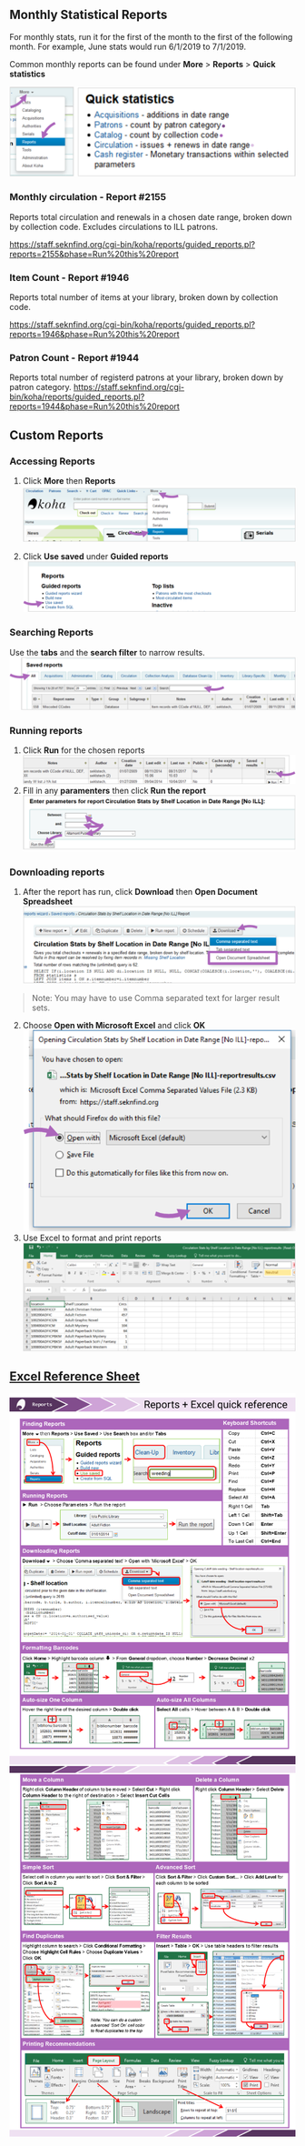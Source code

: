 ## Monthly Statistical Reports
For monthly stats, run it for the first of the month to the first of the following month. For example, June stats would run 6/1/2019 to 7/1/2019.

Common monthly reports can be found under **More** > **Reports** > **Quick statistics**

![alt text](assets/reports_stats.png)

### Monthly circulation - Report #2155
Reports total circulation and renewals in a chosen date range, broken down by collection code. Excludes circulations to ILL patrons.

https://staff.seknfind.org/cgi-bin/koha/reports/guided_reports.pl?reports=2155&phase=Run%20this%20report

### Item Count - Report #1946
Reports total number of items at your library, broken down by collection code.

https://staff.seknfind.org/cgi-bin/koha/reports/guided_reports.pl?reports=1946&phase=Run%20this%20report

### Patron Count - Report #1944

Reports total number of registerd patrons at your library, broken down by patron category.
https://staff.seknfind.org/cgi-bin/koha/reports/guided_reports.pl?reports=1944&phase=Run%20this%20report

## Custom Reports

### Accessing Reports

1. Click **More** then **Reports**
![alt text](assets/reports_saved1.png)

2. Click **Use saved** under **Guided reports**
![alt text](assets/reports_saved2.png)

### Searching Reports
Use the **tabs** and the **search filter** to narrow results.
![alt text](assets/reports_saved3.png)

### Running reports
1. Click **Run** for the chosen reports
![alt text](assets/reports_saved4.png)
2. Fill in any **paramenters** then click **Run the report**
![alt text](assets/reports_saved5.png)

### Downloading reports
1. After the report has run, click **Download** then **Open Document Spreadsheet**
![alt text](assets/reports_saved6.png)
> Note: You may have to use Comma separated text for larger result sets.
2. Choose **Open with Microsoft Excel** and click **OK**
![alt text](assets/reports_saved7.png)
3. Use Excel to format and print reports
![alt text](assets/reports_saved8.png)

## [Excel Reference Sheet](https://www.dropbox.com/s/df4y625m3r9to0y/Excel_reference.pdf?dl=0)
![alt text](assets/reports_ref1.png)
![alt text](assets/reports_ref2.png)